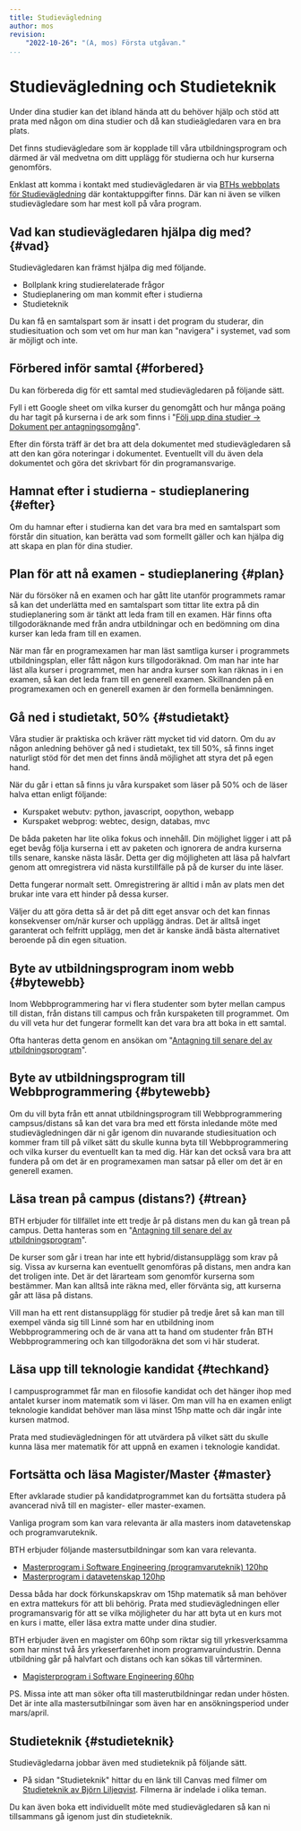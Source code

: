 ```yaml
---
title: Studievägledning
author: mos
revision:
    "2022-10-26": "(A, mos) Första utgåvan."
...
```

Studievägledning och Studieteknik
==================================

Under dina studier kan det ibland hända att du behöver hjälp och stöd att prata med någon om dina studier och då kan studieägledaren vara en bra plats.

Det finns studievägledare som är kopplade till våra utbildningsprogram och därmed är väl medvetna om ditt upplägg för studierna och hur kurserna genomförs.

Enklast att komma i kontakt med studievägledaren är via [BTHs webbplats för Studievägledning](https://studentportal.bth.se/genomfor-studierna/studentstod/studievagledning/) där kontaktuppgifter finns. Där kan ni även se vilken studievägledare som har mest koll på våra program.



Vad kan studievägledaren hjälpa dig med? {#vad}
----------------------------------

Studievägledaren kan främst hjälpa dig med följande.

* Bollplank kring studierelaterade frågor
* Studieplanering om man kommit efter i studierna
* Studieteknik

Du kan få en samtalspart som är insatt i det program du studerar, din studiesituation och som vet om hur man kan "navigera" i systemet, vad som är möjligt och inte.



Förbered inför samtal {#forbered}
----------------------------------

Du kan förbereda dig för ett samtal med studievägledaren på följande sätt.

Fyll i ett Google sheet om vilka kurser du genomgått och hur många poäng du har tagit på kurserna i de ark som finns i "[Följ upp dina studier -> Dokument per antagningsomgång](/kurser/faq/folj-upp-studierna)".

Efter din första träff är det bra att dela dokumentet med studievägledaren så att den kan göra noteringar i dokumentet. Eventuellt vill du även dela dokumentet och göra det skrivbart för din programansvarige.



Hamnat efter i studierna - studieplanering {#efter}
----------------------------------

Om du hamnar efter i studierna kan det vara bra med en samtalspart som förstår din situation, kan berätta vad som formellt gäller och kan hjälpa dig att skapa en plan för dina studier.



Plan för att nå examen - studieplanering {#plan}
----------------------------------

När du försöker nå en examen och har gått lite utanför programmets ramar så kan det underlätta med en samtalspart som tittar lite extra på din studieplanering som är tänkt att leda fram till en examen. Här finns ofta tillgodoräknande med från andra utbildningar och en bedömning om dina kurser kan leda fram till en examen.

När man får en programexamen har man läst samtliga kurser i programmets utbildningsplan, eller fått någon kurs tillgodoräknad. Om man har inte har läst alla kurser i programmet, men har andra kurser som kan räknas in i en examen, så kan det leda fram till en generell examen. Skillnanden på en programexamen och en generell examen är den formella benämningen.



Gå ned i studietakt, 50% {#studietakt}
----------------------------------

Våra studier är praktiska och kräver rätt mycket tid vid datorn. Om du av någon anledning behöver gå ned i studietakt, tex till 50%, så finns inget naturligt stöd för det men det finns ändå möjlighet att styra det på egen hand.

När du går i ettan så finns ju våra kurspaket som läser på 50% och de läser halva ettan enligt följande:

* Kurspaket webutv: python, javascript, oopython, webapp
* Kurspaket webprog: webtec, design, databas, mvc

De båda paketen har lite olika fokus och innehåll. Din möjlighet ligger i att på eget bevåg följa kurserna i ett av paketen och ignorera de andra kurserna tills senare, kanske nästa läsår. Detta ger dig möjligheten att läsa på halvfart genom att omregistrera vid nästa kurstillfälle på på de kurser du inte läser.

Detta fungerar normalt sett. Omregistrering är alltid i mån av plats men det brukar inte vara ett hinder på dessa kurser.

Väljer du att göra detta så är det på ditt eget ansvar och det kan finnas konsekvenser om/när kurser och upplägg ändras. Det är alltså inget garanterat och felfritt upplägg, men det är kanske ändå bästa alternativet beroende på din egen situation.



Byte av utbildningsprogram inom webb {#bytewebb}
----------------------------------

Inom Webbprogrammering har vi flera studenter som byter mellan campus till distan, från distans till campus och från kurspaketen till programmet. Om du vill veta hur det fungerar formellt kan det vara bra att boka in ett samtal.

Ofta hanteras detta genom en ansökan om "[Antagning till senare del av utbildningsprogram](/kurser/faq/antagning-till-senare-del-av-utbildningsprogram)".



Byte av utbildningsprogram till Webbprogrammering {#bytewebb}
----------------------------------

Om du vill byta från ett annat utbildningsprogram till Webbprogrammering campsus/distans så kan det vara bra med ett första inledande möte med studievägledningen där ni går igenom din nuvarande studiesituation och kommer fram till på vilket sätt du skulle kunna byta till Webbprogrammering och vilka kurser du eventuellt kan ta med dig. Här kan det också vara bra att fundera på om det är en programexamen man satsar på eller om det är en generell examen.



Läsa trean på campus (distans?) {#trean}
----------------------------------

BTH erbjuder för tillfället inte ett tredje år på distans men du kan gå trean på campus. Detta hanteras som en "[Antagning till senare del av utbildningsprogram](/kurser/faq/antagning-till-senare-del-av-utbildningsprogram)".

De kurser som går i trean har inte ett hybrid/distansupplägg som krav på sig. Vissa av kurserna kan eventuellt genomföras på distans, men andra kan det troligen inte. Det är det lärarteam som genomför kurserna som bestämmer. Man kan alltså inte räkna med, eller förvänta sig, att kurserna går att läsa på distans.

Vill man ha ett rent distansupplägg för studier på tredje året så kan man till exempel vända sig till Linné som har en utbildning inom Webbprogrammering och de är vana att ta hand om studenter från BTH Webbprogrammering och kan tillgodoräkna det som vi här studerat.



Läsa upp till teknologie kandidat {#techkand}
----------------------------------

I campusprogrammet får man en filosofie kandidat och det hänger ihop med antalet kurser inom matematik som vi läser. Om man vill ha en examen enligt teknologie kandidat behöver man läsa minst 15hp matte och där ingår inte kursen matmod.

Prata med studievägledningen för att utvärdera på vilket sätt du skulle kunna läsa mer matematik för att uppnå en examen i teknologie kandidat.



Fortsätta och läsa Magister/Master {#master}
----------------------------------

Efter avklarade studier på kandidatprogrammet kan du fortsätta studera på avancerad nivå till en magister- eller master-examen.

Vanliga program som kan vara relevanta är alla masters inom datavetenskap och programvaruteknik.

BTH erbjuder följande mastersutbildningar som kan vara relevanta.

* [Masterprogram i Software Engineering (programvaruteknik) 120hp](https://www.bth.se/utbildning/program-och-kurser/paasw)
* [Masterprogram i datavetenskap 120hp](https://www.bth.se/utbildning/program-och-kurser/dvacc/)

Dessa båda har dock förkunskapskrav om 15hp matematik så man behöver en extra mattekurs för att bli behörig. Prata med studievägledningen eller programansvarig för att se vilka möjligheter du har att byta ut en kurs mot en kurs i matte, eller läsa extra matte under dina studier.

BTH erbjuder även en magister om 60hp som riktar sig till yrkesverksamma som har minst två års yrkeserfarenhet inom programvaruindustrin. Denna utbildning går på halvfart och distans och kan sökas till vårterminen.

* [Magisterprogram i Software Engineering 60hp](https://www.bth.se/utbildning/program-och-kurser/paasa/)

PS. Missa inte att man söker ofta till masterutbildningar redan under hösten. Det är inte alla mastersutbilningar som även har en ansökningsperiod under mars/april.



Studieteknik {#studieteknik}
----------------------------------

Studievägledarna jobbar även med studieteknik på följande sätt.

* På sidan "Studieteknik" hittar du en länk till Canvas med filmer om [Studieteknik av Björn Liljeqvist](https://studentportal.bth.se/genomfor-studierna/pluggtips/). Filmerna är indelade i olika teman.

Du kan även boka ett individuellt möte med studievägledaren så kan ni tillsammans gå igenom just din studieteknik.

